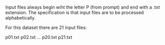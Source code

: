 Input files always begin wiht the letter P (from prompt) and end with a .txt extension.  The specification is that input files are to be processed alphabetically.

For this dataset there are 21 input files:

p01.txt
p02.txt
...
p20.txt
p21.txt

